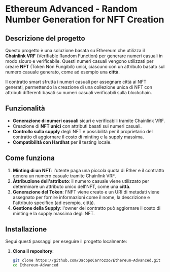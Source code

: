 # Ethereum Advanced - Random Number Generation for NFT Creation

## Descrizione del progetto

Questo progetto è una soluzione basata su Ethereum che utilizza il **Chainlink VRF** (Verifiable Random Function) per generare numeri casuali in modo sicuro e verificabile. Questi numeri casuali vengono utilizzati per creare **NFT** (Token Non Fungibili) unici, ciascuno con un attributo basato sul numero casuale generato, come ad esempio una **città**.

Il contratto smart sfrutta i numeri casuali per assegnare città ai NFT generati, permettendo la creazione di una collezione unica di NFT con attributi differenti basati su numeri casuali verificabili sulla blockchain.

## Funzionalità

- **Generazione di numeri casuali** sicuri e verificabili tramite Chainlink VRF.
- Creazione di **NFT unici** con attributi basati sui numeri casuali.
- **Controllo sulla supply** degli NFT e possibilità per il proprietario del contratto di aggiornare il costo di minting e la supply massima.
- **Compatibilità con Hardhat** per il testing locale.

## Come funziona

1. **Minting di un NFT**: l'utente paga una piccola quota di Ether e il contratto genera un numero casuale tramite Chainlink VRF.
2. **Attribuzione dell'attributo**: il numero casuale viene utilizzato per determinare un attributo unico dell'NFT, come una **città**.
3. **Generazione del Token**: l'NFT viene creato e un URI di metadati viene assegnato per fornire informazioni come il nome, la descrizione e l'attributo specifico (ad esempio, città).
4. **Gestione della Supply**: l'owner del contratto può aggiornare il costo di minting e la supply massima degli NFT.

## Installazione

Segui questi passaggi per eseguire il progetto localmente:

1. **Clona il repository**:

   ```bash
   git clone https://github.com/JacopoCarrozzo/Ethereum-Advanced.git
   cd Ethereum-Advanced
